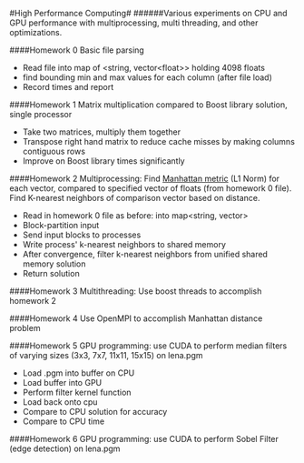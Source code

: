 #High Performance Computing#
######Various experiments on CPU and GPU performance with multiprocessing, multi threading, and other optimizations.


####Homework 0
Basic file parsing
* Read file into map of \<string, vector\<float\>\> holding 4098 floats
* find bounding min and max values for each column (after file load)
* Record times and report



####Homework 1
Matrix multiplication compared to Boost library solution, single processor
* Take two matrices, multiply them together
* Transpose right hand matrix to reduce cache misses by making columns contiguous rows
* Improve on Boost library times significantly



####Homework 2
Multiprocessing: Find [Manhattan metric](https://xlinux.nist.gov/dads//HTML/manhattanDistance.html) (L1 Norm) for each vector, compared to specified vector of floats (from homework 0 file).  Find K-nearest neighbors of comparison vector based on distance.
* Read in homework 0 file as before: into map<string, vector<float>>
* Block-partition input
* Send input blocks to processes
* Write process' k-nearest neighbors to shared memory
* After convergence, filter k-nearest neighbors from unified shared memory solution
* Return solution



####Homework 3
Multithreading: Use boost threads to accomplish homework 2



####Homework 4
Use OpenMPI to accomplish Manhattan distance problem



####Homework 5
GPU programming: use CUDA to perform median filters of varying sizes (3x3, 7x7, 11x11, 15x15) on lena.pgm
* Load .pgm into buffer on CPU
* Load buffer into GPU
* Perform filter kernel function
* Load back onto cpu
* Compare to CPU solution for accuracy
* Compare to CPU time


####Homework 6
GPU programming: use CUDA to perform Sobel Filter (edge detection) on lena.pgm


